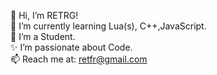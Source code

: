 👋 Hi, I’m RETRG!  
🌱 I’m currently learning Lua(s), C++,JavaScript.  
💼 I’m a Student.  
✨ I’m passionate about Code.  
📫 Reach me at: retfr@gmail.com  
